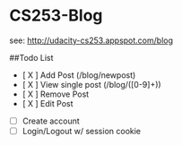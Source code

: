# CS253-Blog
see: http://udacity-cs253.appspot.com/blog

##Todo List
- [ X ] Add Post (/blog/newpost)
- [ X ] View single post (/blog/([0-9]+))
- [ X ] Remove Post
- [ X ] Edit Post
- [ ] Create account
- [ ] Login/Logout w/ session cookie